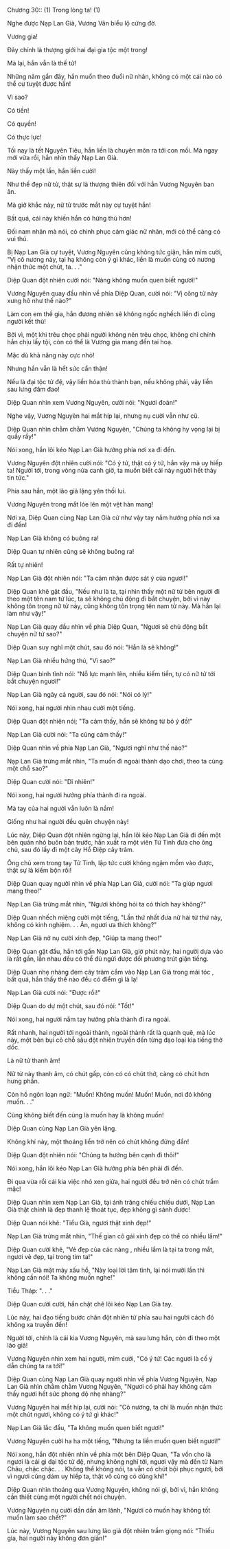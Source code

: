 




Chương 30:: (1) Trong lòng ta! (1)


Nghe được Nạp Lan Già, Vương Vân biểu lộ cứng đờ.

Vương gia!

Đây chính là thượng giới hai đại gia tộc một trong!

Mà lại, hắn vẫn là thế tử!

Những năm gần đây, hắn muốn theo đuổi nữ nhân, không có một cái nào có thể cự tuyệt được hắn!

Vì sao?

Có tiền!

Có quyền!

Có thực lực!

Tối nay là tết Nguyên Tiêu, hắn liền là chuyên môn ra tới con mồi. Mà ngay mới vừa rồi, hắn nhìn thấy Nạp Lan Già.

Này thấy một lần, hắn liền cười!

Như thế đẹp nữ tử, thật sự là thượng thiên đối với hắn Vương Nguyên ban ân.

Mà giờ khắc này, nữ tử trước mắt này cự tuyệt hắn!

Bất quá, cái này khiến hắn có hứng thú hơn!

Đối nam nhân mà nói, có chinh phục cảm giác nữ nhân, mới có thể càng có vui thú.

Bị Nạp Lan Già cự tuyệt, Vương Nguyên cũng không tức giận, hắn mỉm cười, "Vị cô nương này, tại hạ không còn ý gì khác, liền là muốn cùng cô nương nhận thức một chút, ta. . ."

Diệp Quan đột nhiên cười nói: "Nàng không muốn quen biết ngươi!"

Vương Nguyên quay đầu nhìn về phía Diệp Quan, cười nói: "Vị công tử này xưng hô như thế nào?"

Làm con em thế gia, hắn đương nhiên sẽ không ngốc nghếch liền đi cùng người kết thù!

Bởi vì, một khi trêu chọc phải người không nên trêu chọc, không chỉ chính hắn chịu lấy tội, còn có thể là Vương gia mang đến tai hoạ.

Mặc dù khả năng này cực nhỏ!

Nhưng hắn vẫn là hết sức cẩn thận!

Nếu là đại tộc tử đệ, vậy liền hóa thù thành bạn, nếu không phải, vậy liền sau lưng đâm đao!

Diệp Quan nhìn xem Vương Nguyên, cười nói: "Ngươi đoán!"

Nghe vậy, Vương Nguyên hai mắt híp lại, nhưng nụ cười vẫn như cũ.

Diệp Quan nhìn chằm chằm Vương Nguyên, "Chúng ta không hy vọng lại bị quấy rầy!"

Nói xong, hắn lôi kéo Nạp Lan Già hướng phía nơi xa đi đến.

Vương Nguyên đột nhiên cười nói: "Có ý tứ, thật có ý tứ, hắn vậy mà uy hiếp ta! Người tới, trong vòng nửa canh giờ, ta muốn biết cái này người hết thảy tin tức."

Phía sau hắn, một lão giả lặng yên thối lui.

Vương Nguyên trong mắt lóe lên một vệt hàn mang!

Nơi xa, Diệp Quan cùng Nạp Lan Già cứ như vậy tay nắm hướng phía nơi xa đi đến!

Nạp Lan Già không có buông ra!

Diệp Quan tự nhiên cũng sẽ không buông ra!

Rất tự nhiên!

Nạp Lan Già đột nhiên nói: "Ta cảm nhận được sát ý của ngươi!"

Diệp Quan khẽ gật đầu, "Nếu như là ta, tại nhìn thấy một nữ tử bên người đi theo một tên nam tử lúc, ta sẽ không chủ động đi bắt chuyện, bởi vì này không tôn trọng nữ tử này, cũng không tôn trọng tên nam tử này. Mà hắn lại làm như vậy!"

Nạp Lan Già quay đầu nhìn về phía Diệp Quan, "Ngươi sẽ chủ động bắt chuyện nữ tử sao?"

Diệp Quan suy nghĩ một chút, sau đó nói: "Hẳn là sẽ không!"

Nạp Lan Già nhiều hứng thú, "Vì sao?"

Diệp Quan bình tĩnh nói: "Nỗ lực mạnh lên, nhiều kiếm tiền, tự có nữ tử tới bắt chuyện ngươi!"

Nạp Lan Già ngây cả người, sau đó nói: "Nói có lý!"

Nói xong, hai người nhìn nhau cười một tiếng.

Diệp Quan đột nhiên nói; "Ta cảm thấy, hắn sẽ không từ bỏ ý đồ!"

Nạp Lan Già cười nói: "Ta cũng cảm thấy!"

Diệp Quan nhìn về phía Nạp Lan Già, "Ngươi nghĩ như thế nào?"

Nạp Lan Già trừng mắt nhìn, "Ta muốn đi ngoài thành dạo chơi, theo ta cùng một chỗ sao?"

Diệp Quan cười nói: "Dĩ nhiên!"

Nói xong, hai người hướng phía thành đi ra ngoài.

Mà tay của hai người vẫn luôn là nắm!

Giống như hai người đều quên chuyện này!

Lúc này, Diệp Quan đột nhiên ngừng lại, hắn lôi kéo Nạp Lan Già đi đến một bên quán nhỏ buôn bán trước, hắn xuất ra một viên Tử Tinh đưa cho ông chủ, sau đó lấy đi một cây Hồ Điệp cây trâm.

Ông chủ xem trong tay Tử Tinh, lập tức cười không ngậm mồm vào được, thật sự là kiếm bộn rồi!

Diệp Quan quay người nhìn về phía Nạp Lan Già, cười nói: "Ta giúp ngươi mang theo!"

Nạp Lan Già trừng mắt nhìn, "Ngươi không hỏi ta có thích hay không?"

Diệp Quan nhếch miệng cười một tiếng, "Lần thứ nhất đưa nữ hài tử thứ này, không có kinh nghiệm. . . Ân, ngươi ưa thích không?"

Nạp Lan Già nở nụ cười xinh đẹp, "Giúp ta mang theo!"

Diệp Quan gật đầu, hắn tới gần Nạp Lan Già, giờ phút này, hai người dựa vào là rất gần, lẫn nhau đều có thể đủ ngửi được đối phương trút giận tiếng.

Diệp Quan nhẹ nhàng đem cây trâm cắm vào Nạp Lan Già trong mái tóc , bất quá, hắn thấy thế nào đều có điểm gì là lạ!

Nạp Lan Già cười nói: "Được rồi!"

Diệp Quan do dự một chút, sau đó nói: "Tốt!"

Nói xong, hai người nắm tay hướng phía thành đi ra ngoài.

Rất nhanh, hai người tới ngoài thành, ngoài thành rất là quạnh quẽ, mà lúc này, một bên bụi cỏ chỗ sâu đột nhiên truyền đến từng đạo loại kia tiếng thở dốc.

Là nữ tử thanh âm!

Nữ tử này thanh âm, có chút gấp, còn có có chút thở, càng có chút hơn hưng phấn.

Còn hồ ngôn loạn ngữ: "Muốn! Không muốn! Muốn! Muốn, nơi đó không muốn. . ."

Cũng không biết đến cùng là muốn hay là không muốn!

Diệp Quan cùng Nạp Lan Già yên lặng.

Không khí này, một thoáng liền trở nên có chút không đứng đắn!

Diệp Quan đột nhiên nói: "Chúng ta hướng bên cạnh đi thôi!"

Nói xong, hắn lôi kéo Nạp Lan Già hướng phía bên phải đi đến.

Đi qua vừa rồi cái kia việc nhỏ xen giữa, hai người đều trở nên có chút trầm mặc!

Diệp Quan nhìn xem Nạp Lan Già, tại ánh trăng chiếu chiếu dưới, Nạp Lan Già thật chính là đẹp thanh lệ thoát tục, đẹp không gì sánh được!

Diệp Quan nói khẽ: "Tiểu Già, ngươi thật xinh đẹp!"

Nạp Lan Già trừng mắt nhìn, "Thế gian cô gái xinh đẹp có thể có nhiều lắm!"

Diệp Quan cười khẽ, "Vẻ đẹp của các nàng , nhiều lắm là tại ta trong mắt, ngươi vẻ đẹp, tại trong tim ta!"

Nạp Lan Già mặt mày xấu hổ, "Này loại lời tâm tình, lại nói mười lần thì không cần nói! Ta không muốn nghe!"

Tiểu Tháp: ". . ."

Diệp Quan cười cười, hắn chặt chẽ lôi kéo Nạp Lan Già tay.

Lúc này, hai đạo tiếng bước chân đột nhiên từ phía sau hai người cách đó không xa truyền đến!

Người tới, chính là cái kia Vương Nguyên, mà sau lưng hắn, còn đi theo một lão giả!

Vương Nguyên nhìn xem hai người, mỉm cười, "Có ý tứ! Các ngươi là cố ý dẫn chúng ta ra tới!"

Diệp Quan cùng Nạp Lan Già quay người nhìn về phía Vương Nguyên, Nạp Lan Già nhìn chằm chằm Vương Nguyên, "Ngươi có phải hay không cảm thấy ngươi hết sức phong độ nhẹ nhàng?"

Vương Nguyên hai mắt híp lại, cười nói: "Cô nương, ta chỉ là muốn nhận thức một chút ngươi, không có ý tứ gì khác!"

Nạp Lan Già lắc đầu, "Ta không muốn quen biết ngươi!"

Vương Nguyên cười ha ha một tiếng, "Nhưng ta liền muốn quen biết ngươi!"

Nói xong, hắn đột nhiên nhìn về phía một bên Diệp Quan, "Ta vốn cho là ngươi là cái gì đại tộc tử đệ, nhưng không nghĩ tới, ngươi vậy mà đến từ Nam Châu, chậc chậc. . . Không thể không nói, ta vẫn có chút bội phục ngươi, bởi vì ngươi cũng dám uy hiếp ta, thật vô cùng có dũng khí!"

Diệp Quan nhìn thoáng qua Vương Nguyên, không nói gì, bởi vì, hắn không cần thiết cùng một người chết nói chuyện.

Vương Nguyên nụ cười dần dần âm lãnh, "Ngươi có muốn hay không tốt muốn làm sao chết?"

Lúc này, Vương Nguyên sau lưng lão giả đột nhiên trầm giọng nói: "Thiếu gia, hai người này không đơn giản!"




